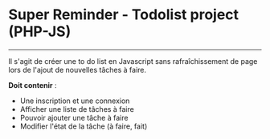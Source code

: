 # Super Reminder - Todolist project (PHP-JS)
***

Il s'agit de créer une to do list en Javascript sans rafraîchissement de page lors de l'ajout de nouvelles tâches à faire.

**Doit contenir** :
* Une inscription et une connexion
* Afficher une liste de tâches à faire
* Pouvoir ajouter une tâche à faire
* Modifier l'état de la tâche (à faire, fait)